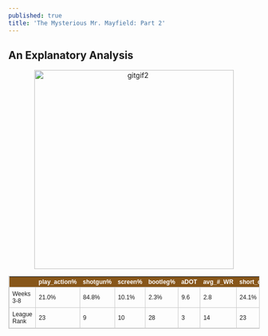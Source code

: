 ```yaml
---
published: true
title: 'The Mysterious Mr. Mayfield: Part 2'
---
```

## An Explanatory Analysis


<p align="center">
  <img src="https://raw.githubusercontent.com/ClayGirdner/Baker/master/Gifs/2018w6_sack_wide.gif" alt="gitgif2" height="400">
</p>

<style type="text/css">
	table.tableizer-table {
		font-size: 12px;
		border: 1px solid #CCC; 
		font-family: Arial, Helvetica, sans-serif;
	} 
	.tableizer-table td {
		padding: 6px;
		margin: 5px;
		border: 1px solid #CCC;
	}
	.tableizer-table th {
		background-color: #875619; 
		color: #FFF;
		font-weight: bold;
	}
</style>
<table class="tableizer-table">
<thead><tr class="tableizer-firstrow"><th></th><th>play_action%</th><th>shotgun%</th><th>screen%</th><th>bootleg%</th><th>aDOT</th><th>avg_#_WR</th><th>short_drop%</th><th>mid_drop%</th><th>deep_drop%</th></tr></thead><tbody>
 <tr><td>Weeks 3-8</td><td>21.0%</td><td>84.8%</td><td>10.1%</td><td>2.3%</td><td>9.6</td><td>2.8</td><td>24.1%</td><td>54.5%</td><td>15.2%</td></tr>
 <tr><td>League Rank</td><td>23</td><td>9</td><td>10</td><td>28</td><td>3</td><td>14</td><td>23</td><td>2</td><td>15</td></tr>
</tbody></table>